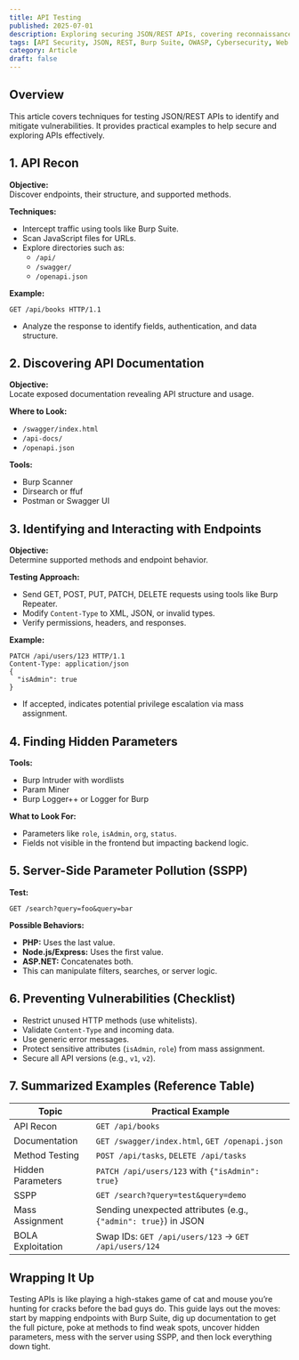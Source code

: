```yaml
---
title: API Testing
published: 2025-07-01
description: Exploring securing JSON/REST APIs, covering reconnaissance, endpoint testing, hidden parameter discovery, and vulnerability mitigation with practical examples.
tags: [API Security, JSON, REST, Burp Suite, OWASP, Cybersecurity, Web Security]
category: Article
draft: false
---
```


## Overview

This article covers techniques for testing JSON/REST APIs to identify and mitigate vulnerabilities. It provides practical examples to help secure and exploring APIs effectively.

## 1. API Recon

**Objective:**  
Discover endpoints, their structure, and supported methods.

**Techniques:**
- Intercept traffic using tools like Burp Suite.
- Scan JavaScript files for URLs.
- Explore directories such as:
  - `/api/`
  - `/swagger/`
  - `/openapi.json`

**Example:**
```http
GET /api/books HTTP/1.1
```
- Analyze the response to identify fields, authentication, and data structure.

## 2. Discovering API Documentation

**Objective:**  
Locate exposed documentation revealing API structure and usage.

**Where to Look:**
- `/swagger/index.html`
- `/api-docs/`
- `/openapi.json`

**Tools:**
- Burp Scanner
- Dirsearch or ffuf
- Postman or Swagger UI

## 3. Identifying and Interacting with Endpoints

**Objective:**  
Determine supported methods and endpoint behavior.

**Testing Approach:**
- Send GET, POST, PUT, PATCH, DELETE requests using tools like Burp Repeater.
- Modify `Content-Type` to XML, JSON, or invalid types.
- Verify permissions, headers, and responses.

**Example:**
```http
PATCH /api/users/123 HTTP/1.1
Content-Type: application/json
{
  "isAdmin": true
}
```
- If accepted, indicates potential privilege escalation via mass assignment.

## 4. Finding Hidden Parameters

**Tools:**
- Burp Intruder with wordlists
- Param Miner
- Burp Logger++ or Logger for Burp

**What to Look For:**
- Parameters like `role`, `isAdmin`, `org`, `status`.
- Fields not visible in the frontend but impacting backend logic.

## 5. Server-Side Parameter Pollution (SSPP)

**Test:**
```http
GET /search?query=foo&query=bar
```

**Possible Behaviors:**
- **PHP:** Uses the last value.
- **Node.js/Express:** Uses the first value.
- **ASP.NET:** Concatenates both.
- This can manipulate filters, searches, or server logic.

## 6. Preventing Vulnerabilities (Checklist)

- Restrict unused HTTP methods (use whitelists).
- Validate `Content-Type` and incoming data.
- Use generic error messages.
- Protect sensitive attributes (`isAdmin`, `role`) from mass assignment.
- Secure all API versions (e.g., `v1`, `v2`).

## 7. Summarized Examples (Reference Table)

| Topic                     | Practical Example                                    |
|---------------------------|-----------------------------------------------------|
| API Recon                 | `GET /api/books`                                   |
| Documentation             | `GET /swagger/index.html`, `GET /openapi.json`     |
| Method Testing            | `POST /api/tasks`, `DELETE /api/tasks`            |
| Hidden Parameters         | `PATCH /api/users/123` with `{"isAdmin": true}`   |
| SSPP                      | `GET /search?query=test&query=demo`               |
| Mass Assignment           | Sending unexpected attributes (e.g., `{"admin": true}`) in JSON |
| BOLA Exploitation         | Swap IDs: `GET /api/users/123` → `GET /api/users/124` |

## Wrapping It Up

Testing APIs is like playing a high-stakes game of cat and mouse you’re hunting for cracks before the bad guys do. This guide lays out the moves: start by mapping endpoints with Burp Suite, dig up documentation to get the full picture, poke at methods to find weak spots, uncover hidden parameters, mess with the server using SSPP, and then lock everything down tight.
